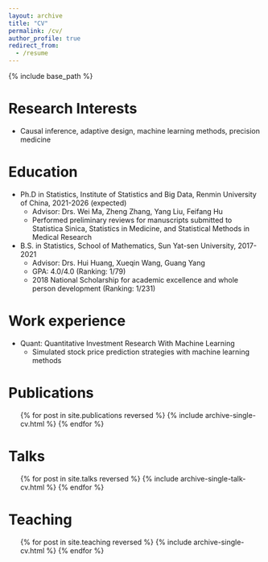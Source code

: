 ```yaml
---
layout: archive
title: "CV"
permalink: /cv/
author_profile: true
redirect_from:
  - /resume
---
```


{% include base_path %}

Research Interests
======
* Causal inference, adaptive design, machine learning methods, precision medicine

Education
======
* Ph.D in Statistics, Institute of Statistics and Big Data, Renmin University of China, 2021-2026 (expected)
  * Advisor: Drs. Wei Ma, Zheng Zhang, Yang Liu, Feifang Hu
  * Performed preliminary reviews for manuscripts submitted to Statistica Sinica,
    Statistics in Medicine, and Statistical Methods in Medical Research
* B.S. in Statistics,  School of Mathematics, Sun Yat-sen University, 2017-2021
  * Advisor: Drs. Hui Huang, Xueqin Wang, Guang Yang
  * GPA: 4.0/4.0 (Ranking: 1/79)
  * 2018 National Scholarship for academic excellence and whole person development (Ranking: 1/231)

Work experience
======
* Quant: Quantitative Investment Research With Machine Learning
  * Simulated stock price prediction strategies with machine learning methods 

Publications
======
  <ul>{% for post in site.publications reversed %}
    {% include archive-single-cv.html %}
  {% endfor %}</ul>
  
Talks
======
  <ul>{% for post in site.talks reversed %}
    {% include archive-single-talk-cv.html  %}
  {% endfor %}</ul>
  
Teaching
======
  <ul>{% for post in site.teaching reversed %}
    {% include archive-single-cv.html %}
  {% endfor %}</ul>
